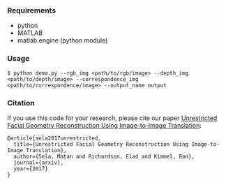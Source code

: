 ### Requirements

- python
- MATLAB
- matlab.engine (python module)

### Usage

`$ python demo.py --rgb_img <path/to/rgb/image> --depth_img <path/to/depth/image> --correspondence_img <path/to/correspondence/image> --output_name output`


### Citation
If you use this code for your research, please cite our paper <a href="https://arxiv.org/pdf/1703.10131.pdf">Unrestricted Facial Geometry Reconstruction Using Image-to-Image Translation</a>:

```
@article{sela2017unrestricted,
  title={Unrestricted Facial Geometry Reconstruction Using Image-to-Image Translation},
  author={Sela, Matan and Richardson, Elad and Kimmel, Ron},
  journal={arxiv},
  year={2017}
}
```
